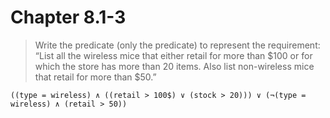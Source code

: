 # Chapter 8.1-3

> Write the predicate (only the predicate) to represent the requirement:\
> “List all the wireless mice that either retail for more than $100 or for which the store has more than 20 items. Also list non-wireless mice that retail for more than $50.”

`((type = wireless) ∧ ((retail > 100$) ∨ (stock > 20))) ∨ (¬(type = wireless) ∧ (retail > 50))`
